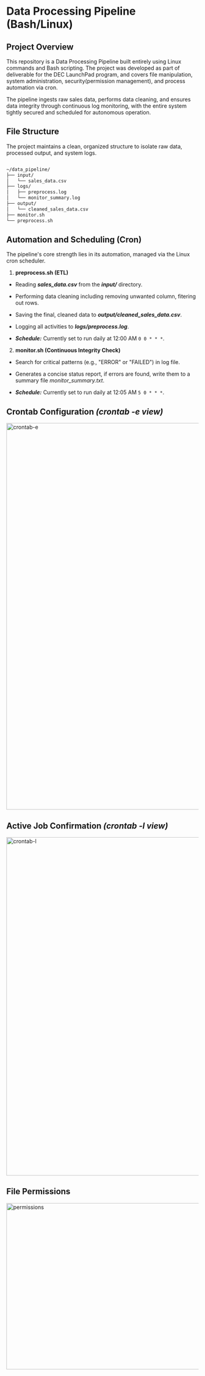 # Data Processing Pipeline (Bash/Linux)

## Project Overview

This repository is a Data Processing Pipeline built entirely using Linux commands and Bash scripting. The project was developed as part of deliverable for the DEC LaunchPad program, and covers file manipulation, system administration, security(permission management), and process automation via cron.

The pipeline ingests raw sales data, performs data cleaning, and ensures data integrity through continuous log monitoring, with the entire system tightly secured and scheduled for autonomous operation.

## File Structure

The project maintains a clean, organized structure to isolate raw data, processed output, and system logs.

```markdown

~/data_pipeline/
├── input/
│   └── sales_data.csv
├── logs/
│   ├── preprocess.log
│   └── monitor_summary.log
├── output/
│   └── cleaned_sales_data.csv
├── monitor.sh
└── preprocess.sh
```

## Automation and Scheduling (Cron)

The pipeline's core strength lies in its automation, managed via the Linux cron scheduler.

1. **preprocess.sh (ETL)**

- Reading ***sales_data.csv*** from the ***input/*** directory.

- Performing data cleaning including removing unwanted column, fitering out rows.

- Saving the final, cleaned data to ***output/cleaned_sales_data.csv***.

- Logging all activities to ***logs/preprocess.log***.

- ***Schedule:*** Currently set to run daily at 12:00 AM ```0 0 * * *```.

2. **monitor.sh (Continuous Integrity Check)**

- Search for critical patterns (e.g., "ERROR" or "FAILED") in log file.

- Generates a concise status report, if errors are found, write them to a summary file *monitor_summary.txt*.

- ***Schedule:*** Currently set to run daily at 12:05 AM ```5 0 * * *```.
 
## Crontab Configuration *(crontab -e view)*

<img width="1917" height="1011" alt="crontab-e" src="https://github.com/user-attachments/assets/086f191e-5a4b-4279-a1a1-41ca83cdb4f8" />

## Active Job Confirmation *(crontab -l view)*

<img width="1918" height="885" alt="crontab-l" src="https://github.com/user-attachments/assets/e0cd91af-c419-446e-b067-59dd8a7f8ca1" />

## File Permissions

<img width="1909" height="435" alt="permissions" src="https://github.com/user-attachments/assets/eb8da5ed-2a58-427c-8d47-044790039d89" />
